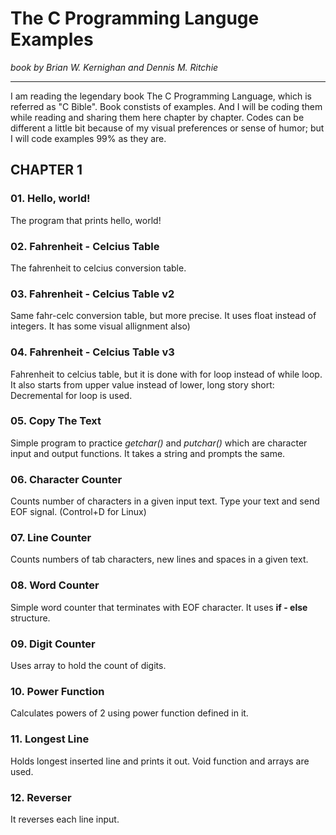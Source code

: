 # The C Programming Languge Examples
<i>book by Brian W. Kernighan and Dennis M. Ritchie</i>
<hr>
I am reading the legendary book The C Programming Language, which is referred as "C Bible". Book constists of examples. And I will be coding them while reading and sharing them here chapter by chapter. Codes can be different a little bit because of my visual preferences or sense of humor; but I will code examples 99% as they are.

## CHAPTER 1

### 01. Hello, world!
The program that prints hello, world!

### 02. Fahrenheit - Celcius Table
The fahrenheit to celcius conversion table.

### 03. Fahrenheit - Celcius Table v2
Same fahr-celc conversion table, but more precise. It uses float instead of integers. It has some visual allignment also)

### 04. Fahrenheit - Celcius Table v3
Fahrenheit to celcius table, but it is done with for loop instead of while loop. It also starts from upper value instead of lower, long story short: Decremental for loop is used.

### 05. Copy The Text
Simple program to practice <em>getchar()</em> and <em>putchar()</em> which are character input and output functions. It takes a string and prompts the same.

### 06. Character Counter
Counts number of characters in a given input text. Type your text and send EOF signal. (Control+D for Linux)

### 07. Line Counter
Counts numbers of tab characters, new lines and spaces in a given text.

### 08. Word Counter
Simple word counter that terminates with EOF character. It uses <strong>if - else</strong> structure.

### 09. Digit Counter
Uses array to hold the count of digits.

### 10. Power Function
Calculates powers of 2 using power function defined in it.

### 11. Longest Line
Holds longest inserted line and prints it out. Void function and arrays are used.

### 12. Reverser
It reverses each line input.
